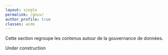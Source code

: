```yaml
---
layout: single
permalink: /gouv/
author_profile: true
classes: wide
---
```


Cette section regroupe les contenus autour de la gouvernance de données.

Under construction